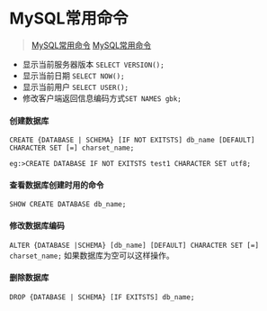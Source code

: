 MySQL常用命令
=============
> [MySQL常用命令](http://www.php100.com/html/webkaifa/database/Mysql/2009/0910/3288.html)
> [MySQL常用命令](http://www.cnblogs.com/linjiqin/archive/2013/03/01/2939384.html)

* 显示当前服务器版本 `SELECT VERSION();`
* 显示当前日期 `SELECT NOW();`
* 显示当前用户 `SELECT USER();`
* 修改客户端返回信息编码方式`SET NAMES gbk;`

#### 创建数据库
`CREATE {DATABASE | SCHEMA} [IF NOT EXITSTS] db_name [DEFAULT] CHARACTER SET [=] charset_name;`

    eg:>CREATE DATABASE IF NOT EXITSTS test1 CHARACTER SET utf8;

#### 查看数据库创建时用的命令
`SHOW CREATE DATABASE db_name;`

#### 修改数据库编码
`ALTER {DATABASE |SCHEMA} [db_name] [DEFAULT] CHARACTER SET [=] charset_name;`
如果数据库为空可以这样操作。

#### 删除数据库
`DROP {DATABASE | SCHEMA} [IF EXITSTS] db_name;`
